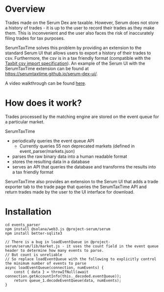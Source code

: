 # Overview

Trades made on the Serum Dex are taxable. However, Serum does not store a history of trades - it is up to the user to record their trades as they make them. This is inconvenient and the user also faces the risk of inaccurately filing trades for tax purposes.

SerumTaxTime solves this problem by providing an extension to the standard Serum UI that allows users to export a history of their trades to csv. Furthermore, the csv is in a tax friendly format (compatible with the [Taxbit csv import specification](https://help.taxbit.com/hc/en-us/articles/360047756913-Importing-transactions-manually-with-a-CSV-file)).
An example of the Serum UI with the SerumTaxTime extension can be found at https://serumtaxtime.github.io/serum-dex-ui/.

A video walkthrough can be found [here](https://www.youtube.com/watch?v=yFexFkMLEBY).

# How does it work?
Trades processed by the matching engine are stored on the event queue for a particular market.

SerumTaxTime 
* periodically queries the event queue API
   * Currently queries 55 non deprecated markets (defined in event_parser/markets.json)
* parses the raw binary data into a human readable format
* stores the resulting data in a database
* serves an API that queries the database and transforms the results into a tax friendly format

SerumTaxTime also provides an extension to the Serum UI that adds a trade exporter tab to the trade page that queries the SerumTaxTime API and return trades made by the user to the UI interface for download.

# Installation
```
cd events_parser
npm install @solana/web3.js @project-serum/serum
npm install better-sqlite3

// There is a bug in loadEventQueue in @project-serum/serum/lib/market.js - it uses the count field in the event queue header to determine how many events to parse.
// But count is unreliable
// So replace loadEventQueue with the following to explicitly control the minimum number of events to parse 
async loadEventQueue(connection, numEvents) {
    const { data } = throwIfNull(await connection.getAccountInfo(this._decoded.eventQueue));
    return queue_1.decodeEventQueue(data, numEvents);
}
```